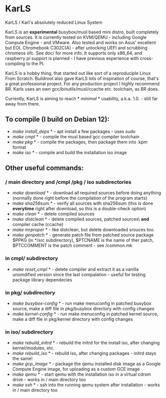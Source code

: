 # KarLS
KarLS / Karl's absolutely reduced Linux System

KarLS is an **experimental** busybox/musl based mini distro, built completely from sources.
It is currently tested on KVM/QEMU - including Google Compute Engine - and VMware.
Also tested and works on Asus' excellent but EOL Chromebook C302C(A) - after unlocking UEFI and scrubbing chromeos ofc. See doc/ for more info.
It supports only x86_64, and raspberry pi support is planned - I have previous experience with cross-compiling to the PI.

KarLS is a hobby thing, that started out like sort of a reproduciple Linux From Scratch.
Buildroot also gave KarLS lots of inspiration of course, that's a great professional project. For any production project I highly recommend BR.
Karls uses an own gcc/binutils/musl/ccache etc. toolchain, as BR does.

Currently, KarLS is aiming to reach * *minimal* * usability, a.k.a. 1.0. - still far away from there.

## To compile (I build on Debian 12):
* *make install_deps* * - apt install a few packages - uses sudo
* *make cmpl* * - compile the musl based gcc compiler toolchain
* *make pkg* * - compile the packages, then package them into .kpm format
* *make iso* * - compile and build the installation iso image

## Other useful commands:
### / main directory and /cmpl /pkg / iso subdirectories
* *make download* * - download all required sources before doing anything (normally done right before the compilation of the program starts)
* *make sha256sum* * - verify all sources with sha256sum (this is done **everytime** right after download, so this is a double-check option)
* *make clean* * - delete compiled sources
* *make distclean* * - delete compiled sources, patched sources\ **and** compiler cache (ccache)
* *make mrproper* * - like distclean, but delete downloaded srouces too.
* *make genpatch* * - generate patch file from patched source package $PPKG (in */src subdirectory), $PTCNAME is the name of ther patch, $PTCCOMMENT is the patch comment - see /common.mk

### in cmpl/ subdirectory
* *make reset_cmpl* * - delete compiler and extract it as a vanilla unomdified version since the last compalation - useful for testing package library dependecies

### in pkg/ subdirectory
* *make busybox-config* * - run make menuconfig in patched busybox source, make a diff file in pkg/busybox directory with config changes
* *make kernel-config* * - run make menuconfig in patched kernel source, make a diff file in pkg/kernel directory with config changes

### in iso/ subdirectory
* *make rebuild_initrd* * - rebuild the initrd for the install iso, after changing kernel/modules, etc.
* *make rebuild_iso* * - rebuild iso, after changing packages - initrd stays the same!
* *make gcp_image* * - package the qemu installed disk image as a Google Compute Engine image, for uploading as a custom GCE image
* *make qemu* * - start qemu with the installation iso in a virtual cdrom drive - works in / main directory too
* *make ssh* * - ssh into the running qemu system after installation - works in / main directory too
